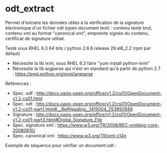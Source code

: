 # odt_extract

Permet d'extraire les données utiles à la vérification de la signature électronique d'un fichier odt (open document text) : contenu texte brut, contenu xml au format "canonical xml", empreinte signée du contenu, certificat de signature utilisé.

Testé sous RHEL 6.3 64 bits / python 2.6.6 release 29.el6_2.2 (rpm par défaut)
- Nécessite la lib lxml, sous RHEL 6.3 faire "yum install python-lxml"
- Nécessite la lib argparse qui n'est en standard qu'à partir de python 2.7 : https://pypi.python.org/pypi/argparse

Références :
- Spec. odf : http://docs.oasis-open.org/office/v1.2/cs01/OpenDocument-v1.2-cs01.html
- Spec. odt : http://docs.oasis-open.org/office/v1.2/cs01/OpenDocument-v1.2-cs01-part1.html#__RefHeading__1415004_253892949
- Signature : http://docs.oasis-open.org/office/v1.2/cs01/OpenDocument-v1.2-cs01-part3.html#Digital_Signature_File
- Spec. signature xml : https://www.w3.org/TR/2008/REC-xmldsig-core-20080610/
-  Spec. canonical xml : https://www.w3.org/TR/xml-c14n

Exemple de séquence pour vérifier un document.odt :
